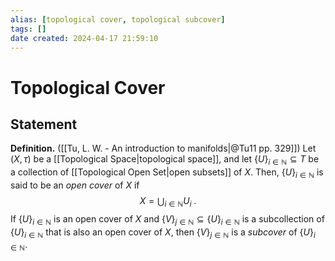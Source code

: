 ```yaml
---
alias: [topological cover, topological subcover]
tags: []
date created: 2024-04-17 21:59:10
---
```


# Topological Cover

## Statement

**Definition.** ([[Tu, L. W. - An introduction to manifolds|@Tu11 pp. 329]]) Let $(X, \tau)$ be a [[Topological Space|topological space]], and let $\{U\}_{i\in\mathbb{N}}\subseteq T$ be a collection of [[Topological Open Set|open subsets]] of $X$. Then, $\{U\}_{i\in\mathbb{N}}$ is said to be an _open cover_ of $X$ if
$$
X=\bigcup_{i\in\mathbb{N}} U_i\;.
$$
If $\{U\}_{i\in\mathbb{N}}$ is an open cover of $X$ and $\{V\}_{j\in\mathbb{N}}\subseteq \{U\}_{i\in\mathbb{N}}$ is a subcollection of $\{U\}_{i\in\mathbb{N}}$ that is also an open cover of $X$, then $\{V\}_{j\in\mathbb{N}}$ is a _subcover_ of $\{U\}_{i\in\mathbb{N}}$.